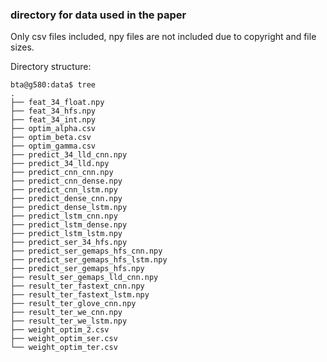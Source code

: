 ### directory for data used in the paper 
Only csv files included, npy files are not included due to copyright
and file sizes.

Directory structure: 
```
bta@g580:data$ tree
.
├── feat_34_float.npy
├── feat_34_hfs.npy
├── feat_34_int.npy
├── optim_alpha.csv
├── optim_beta.csv
├── optim_gamma.csv
├── predict_34_lld_cnn.npy
├── predict_34_lld.npy
├── predict_cnn_cnn.npy
├── predict_cnn_dense.npy
├── predict_cnn_lstm.npy
├── predict_dense_cnn.npy
├── predict_dense_lstm.npy
├── predict_lstm_cnn.npy
├── predict_lstm_dense.npy
├── predict_lstm_lstm.npy
├── predict_ser_34_hfs.npy
├── predict_ser_gemaps_hfs_cnn.npy
├── predict_ser_gemaps_hfs_lstm.npy
├── predict_ser_gemaps_hfs.npy
├── result_ser_gemaps_lld_cnn.npy
├── result_ter_fastext_cnn.npy
├── result_ter_fastext_lstm.npy
├── result_ter_glove_cnn.npy
├── result_ter_we_cnn.npy
├── result_ter_we_lstm.npy
├── weight_optim_2.csv
├── weight_optim_ser.csv
└── weight_optim_ter.csv
```